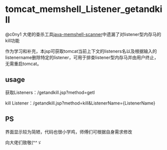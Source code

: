 # tomcat_memshell_Listener_getandkill
@c0ny1 大佬的查杀工具[java-memshell-scanner](https://github.com/c0ny1/java-memshell-scanner)中遗漏了对listener型内存马的kill功能

作为学习和补充，本jsp可获取tomcat当前上下文的listeners名以及根据输入的listenername删除特定的listener，可用于排查listener型内存马并由用户终止，无需重启tomcat。


## usage
获取Listeners：/getandkill.jsp?method=getl

kill Listener：/getandkill.jsp?method=kill&ListenerName={ListenerName}

## PS
界面显示较为简陋，代码也很小学鸡，师傅们可根据自身需求修改

向大佬们致敬(^^ゞ
